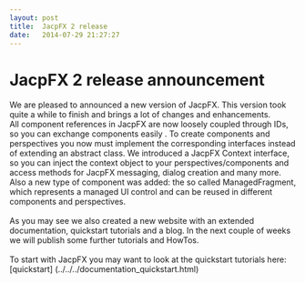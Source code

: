 ```yaml
---
layout: post
title:  JacpFX 2 release
date:   2014-07-29 21:27:27
---
```

# JacpFX 2 release announcement #
We are pleased to announced a new version of JacpFX. This version took quite a while to finish and brings a lot of changes and enhancements.
<br/>
All component references in JacpFX  are now loosely coupled through IDs, so you can exchange components easily . To create components and perspectives you now must implement the corresponding interfaces instead of extending an abstract class. We introduced a JacpFX Context interface, so you can inject the context object to your perspectives/components and access methods for JacpFX messaging, dialog creation and many more. Also a new type of component was added: the so called ManagedFragment, which represents a managed UI control and can be reused in different components and perspectives.
<br/>
<br/>
As you may see we also created a new website with an extended documentation, quickstart tutorials and  a blog. In the next couple of weeks we will publish some further tutorials and HowTos.
<br/>
<br/>
To start with JacpFX you may want to look at the quickstart tutorials here:  [quickstart] (../../../documentation_quickstart.html)
